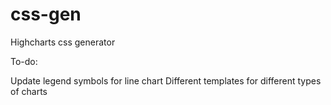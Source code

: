 # css-gen
Highcharts css generator

To-do:

Update legend symbols for line chart
Different templates for different types of charts
